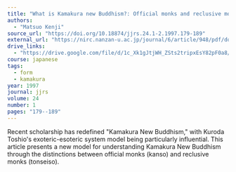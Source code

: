 ```yaml
---
title: "What is Kamakura new Buddhism?: Official monks and reclusive monks"
authors:
  - "Matsuo Kenji"
source_url: "https://doi.org/10.18874/jjrs.24.1-2.1997.179-189"
external_url: "https://nirc.nanzan-u.ac.jp/journal/6/article/948/pdf/download"
drive_links:
  - "https://drive.google.com/file/d/1c_Xk1gJtjWH_ZSts2tripxEsY82pF0a8/view?usp=sharing"
course: japanese
tags:
  - form
  - kamakura
year: 1997
journal: jjrs
volume: 24
number: 1
pages: "179--189" 
---
```


Recent scholarship has redefined "Kamakura New Buddhism," with Kuroda Toshio's exoteric-esoteric system model being particularly influential. This article presents a new model for understanding Kamakura New Buddhism through the distinctions between official monks (kanso) and reclusive monks (tonseiso).

